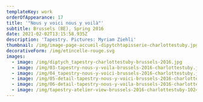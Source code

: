 ```yaml
---
templateKey: work
orderOfAppearance: 17
title: '"Nous y voici nous y voilà"'
subtitle: Brussels (BE), Spring 2016
date: 2021-02-02T13:15:58.935Z
description: 'Tapestry. Pictures: Myriam Ziehli'
thumbnail: /img/image-page-accueil-dipytchtapisserie-charlottestuby.jpg
decorativeForm: /img/etincelle-rouge.svg
images:
  - image: /img/diptych_tapestry-charlottestuby-brussels-2016.jpg
  - image: /img/03-tapestry-nous-y-voila-brussels-2016-charlottestuby.jpg
  - image: /img/04_tapestry-nous-y-voici-brussels-2016-charlottestuby.jpg
  - image: /img/05-detail-tapestry-nous-y-voici-brussels-2016-charlottestuby.jpg
  - image: /img/06-detail-tapestry-nous-y-voila-brussels-2016-charlottestuby.jpg
  - image: /img/tapestry-atelier-view-brussels-2016-charlottestuby-1024.jpg
---
```

